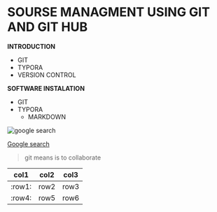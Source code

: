 # SOURSE MANAGMENT USING GIT AND GIT HUB
 **INTRODUCTION**
 - GIT
 - TYPORA
 - VERSION CONTROL
 
 **SOFTWARE INSTALATION**
 
 - GIT
 - TYPORA
    - MARKDOWN
  
  ![google search](https://www.omgubuntu.co.uk/wp-content/uploads/2018/06/github-logo.jpeg)
  
 [Google search](https://github.com)
 
 >git means is to collaborate
 
 |col1|col2|col3|
 |---|---|---|
 |:row1:|row2|row3|
 |:row4:|row5|row6|
